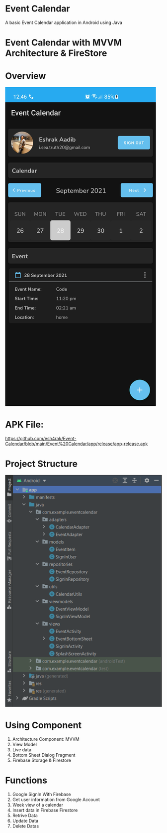 # Event Calendar
 A basic Event Calendar application in Android using Java

# Event Calendar with MVVM Architecture & FireStore

# Overview
![mvvm](https://github.com/esh4rak/Event-Calendar/blob/main/overview.jpg)

# APK File: 
https://github.com/esh4rak/Event-Calendar/blob/main/Event%20Calendar/app/release/app-release.apk

# Project Structure
![mvvm](https://github.com/esh4rak/Event-Calendar/blob/main/project%20structure.png)


# Using Component 
01. Architecture Component: MVVM
02. View Model
03. Live data
04. Bottom Sheet Dialog Fragment
05. Firebase Storage & Firestore

# Functions
01. Google SignIn With Firebase
02. Get user information from Google Account
03. Week view of a calendar
04. Insert data in Firebase Firestore
05. Retrive Data
06. Update Data
07. Delete Datas


